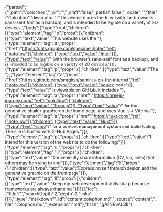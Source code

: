 {"parsed":{"_path":"/colophon","_dir":"","_draft":false,"_partial":false,"_locale":"","title":"Colophon","description":"This website uses the Inter (with the browser’s sans-serif font as a backup), and is intended to be legible on a variety of 2D devices.","body":{"type":"root","children":[{"type":"element","tag":"p","props":{},"children":[{"type":"text","value":"This website uses the "},{"type":"element","tag":"a","props":{"href":"https://fonts.google.com/specimen/Inter","rel":["nofollow"]},"children":[{"type":"text","value":"Inter"}]},{"type":"text","value":" (with the browser’s sans-serif font as a backup), and is intended to be legible on a variety of 2D devices."}]},{"type":"element","tag":"p","props":{},"children":[{"type":"text","value":"The "},{"type":"element","tag":"a","props":{"href":"https://github.com/smrghsh/samir-is-on-the-internet","rel":["nofollow"]},"children":[{"type":"text","value":"source code"}]},{"type":"text","value":" is viewable on GitHub, it includes "},{"type":"element","tag":"a","props":{"href":"https://threejs-journey.com/","rel":["nofollow"]},"children":[{"type":"text","value":"Three.js"}]},{"type":"text","value":" for the generative shader graphic on the home page, and uses Vue.js + Vite via "},{"type":"element","tag":"a","props":{"href":"https://nuxt.com/","rel":["nofollow"]},"children":[{"type":"text","value":"Nuxt"}]},{"type":"text","value":" for a content management system and build tooling. The site is hosted with GitHub Pages."}]},{"type":"element","tag":"p","props":{},"children":[{"type":"text","value":"I intend for this version of the website to do the following:"}]},{"type":"element","tag":"ul","props":{},"children":[{"type":"element","tag":"li","props":{},"children":[{"type":"text","value":"Conveniently share information (CV, bio, links) that others may be trying to find"}]},{"type":"element","tag":"li","props":{},"children":[{"type":"text","value":"Express myself through design and the generative graphic on the front page"}]},{"type":"element","tag":"li","props":{},"children":[{"type":"text","value":"Keep my web development skills sharp because frameworks are always changing!"}]}]}],"toc":{"title":"","searchDepth":2,"depth":2,"links":[]}},"_type":"markdown","_id":"content:colophon.md","_source":"content","_file":"colophon.md","_extension":"md"},"hash":"gAENBvAL3K"}